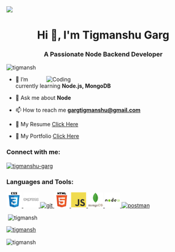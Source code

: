 <img  src="https://www.trio.dev/hubfs/Imported_Blog_Media/0cda999fb6a33a6de22081506a101285-2-1.jpg" />
<h1 align="center">Hi 👋, I'm Tigmanshu Garg</h1>
<h3 align="center">A Passionate Node Backend Developer</h3>
<p align="left"> <img src="https://komarev.com/ghpvc/?username=tigmansh&label=Profile%20views&color=0e75b6&style=flat" alt="tigmansh" /> </p>
<img align="right" alt="Coding" width="400" src="https://camo.githubusercontent.com/5ddf73ad3a205111cf8c686f687fc216c2946a75005718c8da5b837ad9de78c9/68747470733a2f2f7468756d62732e6766796361742e636f6d2f4576696c4e657874446576696c666973682d736d616c6c2e676966"/>

- 🌱 I’m currently learning **Node.js, MongoDB**

- 💬 Ask me about **Node**

- 📫 How to reach me **gargtigmanshu@gmail.com**

- 📄 My Resume <a href="https://drive.google.com/file/d/1WpgDFD5117vI0FJqaOSq8Amw-Cx8R5sd/view?usp=share_link">Click Here</a>

- 💼 My Portfolio <a href="https://tigmansh.github.io/">Click Here</a>

<h3 align="left">Connect with me:</h3>
<p align="left">
<a href="https://www.linkedin.com/in/tigmanshu-garg-371128257/" target="blank"><img align="center" src="https://raw.githubusercontent.com/rahuldkjain/github-profile-readme-generator/master/src/images/icons/Social/linked-in-alt.svg" alt="tigmanshu-garg" height="30" width="40" /></a>
</p>

<h3 align="left">Languages and Tools:</h3>

<p align="left"> <a href="https://www.w3schools.com/css/" target="_blank" rel="noreferrer"> <img src="https://raw.githubusercontent.com/devicons/devicon/master/icons/css3/css3-original-wordmark.svg" alt="css3" width="40" height="40"/> </a> <a href="https://expressjs.com" target="_blank" rel="noreferrer"> <img src="https://raw.githubusercontent.com/devicons/devicon/master/icons/express/express-original-wordmark.svg" alt="express" width="40" height="40"/> </a> <a href="https://git-scm.com/" target="_blank" rel="noreferrer"> <img src="https://www.vectorlogo.zone/logos/git-scm/git-scm-icon.svg" alt="git" width="40" height="40"/> </a> <a href="https://www.w3.org/html/" target="_blank" rel="noreferrer"> <img src="https://raw.githubusercontent.com/devicons/devicon/master/icons/html5/html5-original-wordmark.svg" alt="html5" width="40" height="40"/> </a> <a href="https://developer.mozilla.org/en-US/docs/Web/JavaScript" target="_blank" rel="noreferrer"> <img src="https://raw.githubusercontent.com/devicons/devicon/master/icons/javascript/javascript-original.svg" alt="javascript" width="40" height="40"/> </a> <a href="https://www.mongodb.com/" target="_blank" rel="noreferrer"> <img src="https://raw.githubusercontent.com/devicons/devicon/master/icons/mongodb/mongodb-original-wordmark.svg" alt="mongodb" width="40" height="40"/> </a> <a href="https://nodejs.org" target="_blank" rel="noreferrer"> <img src="https://raw.githubusercontent.com/devicons/devicon/master/icons/nodejs/nodejs-original-wordmark.svg" alt="nodejs" width="40" height="40"/> </a> <a href="https://postman.com" target="_blank" rel="noreferrer"> <img src="https://www.vectorlogo.zone/logos/getpostman/getpostman-icon.svg" alt="postman" width="40" height="40"/> </a> </p>

<p>&nbsp;<img align="center" src="https://github-readme-stats.vercel.app/api?username=tigmansh&show_icons=true&locale=en" alt="tigmansh" /></p>
<p align="left"> <a href="https://github.com/ryo-ma/github-profile-trophy"><img src="https://github-profile-trophy.vercel.app/?username=tigmansh" alt="tigmansh" /></a> </p>

<p><img align="center" src="https://github-readme-streak-stats.herokuapp.com/?user=tigmansh&" alt="tigmansh" /></p>
